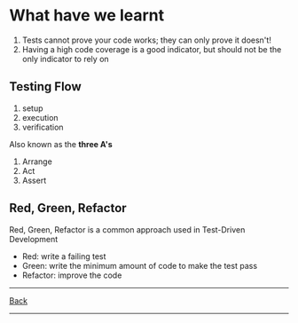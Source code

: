 # What have we learnt
1. Tests cannot prove your code works; they can only prove it doesn't!
2. Having a high code coverage is a good indicator, but should not be the only indicator to rely on

## Testing Flow
1. setup
2. execution
3. verification

Also known as the **three A's**
1. Arrange
2. Act
3. Assert

## Red, Green, Refactor
Red, Green, Refactor is a common approach used in Test-Driven Development

* Red: write a failing test
* Green: write the minimum amount of code to make the test pass
* Refactor: improve the code

---

[Back](./README.md)

---
